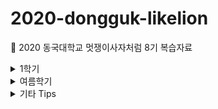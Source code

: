 # 2020-dongguk-likelion  
:lion: 2020 동국대학교 멋쟁이사자처럼 8기 복습자료  

<details>
  <summary>1학기</summary>  
  
  ## [1학기](https://github.com/JuYeong0413/2020-dongguk-likelion/tree/master/1st-semester)  
  ### [1주차(04.29)](https://github.com/JuYeong0413/2020-dongguk-likelion/tree/master/1st-semester/week-01)  
  - [Git](https://github.com/JuYeong0413/2020-dongguk-likelion/blob/master/1st-semester/week-01/01-git.md)  
  - [Bootstrap](https://github.com/JuYeong0413/2020-dongguk-likelion/blob/master/1st-semester/week-01/02-bootstrap.md)  

  ### 2주차(05.20)  
  - 아이디어 발표  

  ### [3주차(05.27)](https://github.com/JuYeong0413/2020-dongguk-likelion/tree/master/1st-semester/week-03)  
  - [자주 사용하는 Linux 명령어](https://github.com/JuYeong0413/2020-dongguk-likelion/blob/master/1st-semester/week-03/01-linux-commands.md)  
  - 로컬에 Django 개발환경 설정하기  
    - [Windows](https://github.com/JuYeong0413/2020-dongguk-likelion/blob/master/1st-semester/week-03/02-windows-local-setting.md)  
    - [Mac](https://github.com/JuYeong0413/2020-dongguk-likelion/blob/master/1st-semester/week-03/03-mac-local-setting.md)  

  ### [4주차(06.03)](https://github.com/JuYeong0413/2020-dongguk-likelion/tree/master/1st-semester/week-04)  
  - [Django 프로젝트 구조](https://github.com/JuYeong0413/2020-dongguk-likelion/blob/master/1st-semester/week-04/01-project-structure.md)  
  - [Django 프로젝트 설정-settings.py](https://github.com/JuYeong0413/2020-dongguk-likelion/blob/master/1st-semester/week-04/02-settings-py.md)  
  - [Django 앱](https://github.com/JuYeong0413/2020-dongguk-likelion/blob/master/1st-semester/week-04/03-app-structure.md)  
  - [HTML 페이지 띄우기](https://github.com/JuYeong0413/2020-dongguk-likelion/blob/master/1st-semester/week-04/04-page.md)  
  - [다른 페이지로 이동하기](https://github.com/JuYeong0413/2020-dongguk-likelion/blob/master/1st-semester/week-04/05-multiple-pages.md)  
  - [Django스럽게 url 작성하기](https://github.com/JuYeong0413/2020-dongguk-likelion/blob/master/1st-semester/week-04/05-multiple-pages.md#django%EC%8A%A4%EB%9F%BD%EA%B2%8C-url-%EC%9E%91%EC%84%B1%ED%95%98%EA%B8%B0)  
  - [app_name 설정하기](https://github.com/JuYeong0413/2020-dongguk-likelion/blob/master/1st-semester/week-04/06-app-name.md)  
    - [왜 app_name을 설정해줘야 하나요:question:](https://github.com/JuYeong0413/2020-dongguk-likelion/blob/master/1st-semester/week-04/06-app-name.md#%EC%99%9C-app_name%EC%9D%84-%EC%84%A4%EC%A0%95%ED%95%B4%EC%A4%98%EC%95%BC-%ED%95%98%EB%82%98%EC%9A%94question)  
  - [앱의 template 구조](https://github.com/JuYeong0413/2020-dongguk-likelion/blob/master/1st-semester/week-04/07-template-structure.md)  

  ### [5주차(06.10)](https://github.com/JuYeong0413/2020-dongguk-likelion/tree/master/1st-semester/week-05)  
  - [Django 모델링](https://github.com/JuYeong0413/2020-dongguk-likelion/blob/master/1st-semester/week-05/01-modeling.md)  
  - [Django ORM](https://github.com/JuYeong0413/2020-dongguk-likelion/blob/master/1st-semester/week-05/02-ORM.md)  
  - [Django admin 사용하기](https://github.com/JuYeong0413/2020-dongguk-likelion/blob/master/1st-semester/week-05/03-admin-page.md)  
</details>

<details>
  <summary>여름학기</summary>  
  
  ## [여름학기](https://github.com/JuYeong0413/2020-dongguk-likelion/tree/master/summer-semester)  
  ### [1주차(07.01)](https://github.com/JuYeong0413/2020-dongguk-likelion/tree/master/summer-semester/week-01)  
  - [extends로 html 확장하기](https://github.com/JuYeong0413/2020-dongguk-likelion/blob/master/summer-semester/week-01/01-extends.md)  
  - [include로 html 관리하기](https://github.com/JuYeong0413/2020-dongguk-likelion/blob/master/summer-semester/week-01/02-include.md)  
  - [static 파일 관리하기](https://github.com/JuYeong0413/2020-dongguk-likelion/blob/master/summer-semester/week-01/03-static.md)  
  
  ### [2주차(07.08)](https://github.com/JuYeong0413/2020-dongguk-likelion/tree/master/summer-semester/week-02)  
  - [HTTP 메서드](https://github.com/JuYeong0413/2020-dongguk-likelion/blob/master/summer-semester/week-02/01-HTTP-methods.md)  
  - [Python 자료형-딕셔너리(dictionary)](https://github.com/JuYeong0413/2020-dongguk-likelion/blob/master/summer-semester/week-02/02-python-dictionary.md)  
  - [Post 작성 페이지 만들기](https://github.com/JuYeong0413/2020-dongguk-likelion/blob/master/summer-semester/week-02/03-new.md)  
  - [Create 기능 구현](https://github.com/JuYeong0413/2020-dongguk-likelion/blob/master/summer-semester/week-02/04-create.md)  
  - [Read 기능 구현](https://github.com/JuYeong0413/2020-dongguk-likelion/blob/master/summer-semester/week-02/05-read.md)  
  
  ### [3주차(07.15)](https://github.com/JuYeong0413/2020-dongguk-likelion/tree/master/summer-semester/week-03)  
  - [Update 기능 구현](https://github.com/JuYeong0413/2020-dongguk-likelion/blob/master/summer-semester/week-03/01-update.md)  
  - [Delete 기능 구현](https://github.com/JuYeong0413/2020-dongguk-likelion/blob/master/summer-semester/week-03/02-delete.md)  
  - [Media](https://github.com/JuYeong0413/2020-dongguk-likelion/blob/master/summer-semester/week-03/03-media.md)  
  
  ### [4주차(07.22)](https://github.com/JuYeong0413/2020-dongguk-likelion/tree/master/summer-semester/week-04)  
  - [모델 관계 개념](https://github.com/JuYeong0413/2020-dongguk-likelion/blob/master/summer-semester/week-04/01-model-relations.md)  
  - [Django-allauth](https://github.com/JuYeong0413/2020-dongguk-likelion/blob/master/summer-semester/week-04/02-django-allauth.md)  
  - [Django-allauth 템플릿 수정하기](https://github.com/JuYeong0413/2020-dongguk-likelion/blob/master/summer-semester/week-04/03-django-allauth-custom.md)  
  - [User](https://github.com/JuYeong0413/2020-dongguk-likelion/blob/master/summer-semester/week-04/04-user.md)  
  - [Comment 모델링](https://github.com/JuYeong0413/2020-dongguk-likelion/blob/master/summer-semester/week-04/05-comment.md)  
  
  ### [5주차(07.29)](https://github.com/JuYeong0413/2020-dongguk-likelion/tree/master/summer-semester/week-05)  
  - UI/UX  
  - [조회수 기능 구현](https://github.com/JuYeong0413/2020-dongguk-likelion/blob/master/summer-semester/week-05/01-view-count.md)  
</details>

<details>
  <summary>기타 Tips</summary>
  
  - [Visual Studio Code 화면 공유하기(Live Share)](https://www.notion.so/VS-Code-Live-Share-015fe6e3e291487d9459efe69fdfab0e)  
</details>
